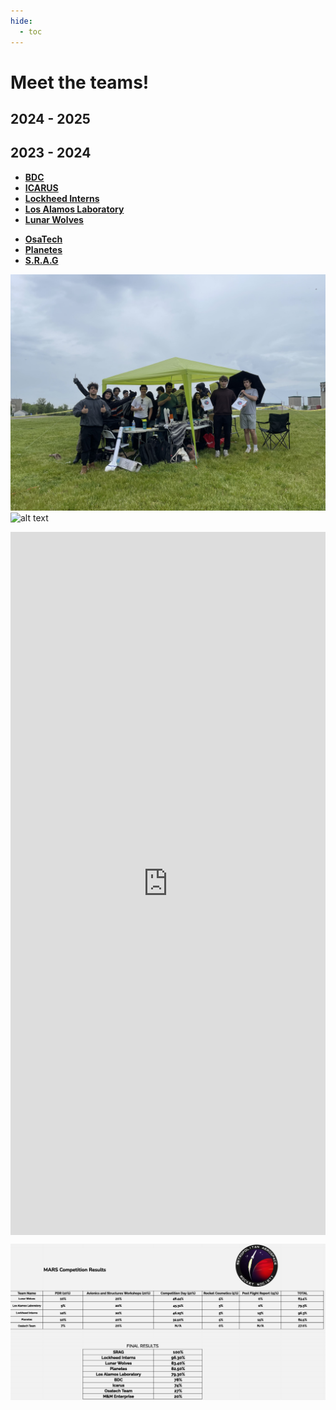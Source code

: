 ```yaml
---
hide:
  - toc
---
```


# Meet the teams!

## 2024 - 2025

<!-- - [__BDC__](2023_2024/BDC)
- [__ICARUS__](2023_2024/ICARUS)
- [__Lockheed Interns__](2023_2024/Lockheed-Interns)
- [__Los Alamos Laboratory__](2023_2024/Los-Alamos-Laboratory)
- [__Lunar Wolves__](2023_2024/Lunar-Wolves)
- [__OsaTech__](2023_2024/OsaTech)
- [__Planetes__](2023_2024/Planetes)
- [__S.R.A.G__](2023_2024/S.R.A.G) -->

## 2023 - 2024

<div class="grid cards" markdown>

- [__BDC__](2023_2024/BDC/)
- [__ICARUS__](2023_2024/ICARUS/)
- [__Lockheed Interns__](2023_2024/Lockheed-Interns/)
- [__Los Alamos Laboratory__](2023_2024/Los-Alamos-Laboratory/)
- [__Lunar Wolves__](2023_2024/Lunar-Wolves/)
<!-- - [__M&M Enterprise__](M%26M-Enterprise) -->
- [__OsaTech__](2023_2024/OsaTech/)
- [__Planetes__](2023_2024/Planetes/)
- [__S.R.A.G__](2023_2024/S.R.A.G/)

</div>

![alt text](2023_2024/IMG_6775.jpg)
![alt text](2023_2024/IMG_5183.jpg)


<div style="display: flex; justify-content: center;">
<iframe width="550" height="1125" src="https://docs.google.com/spreadsheets/d/e/2PACX-1vS-k1uMF0j1fuYFC8y9xTXoBtfGX6vRpnVRpYMMufF_O6_QYw8RuzwmwfIdyw429LFG605dHb1c6QXj/pubhtml?widget=true&amp;headers=false" frameborder="0" marginheight="0" marginwidth="0">Loading...</iframe>
</div>


![alt text](2023_2024/3.png)
